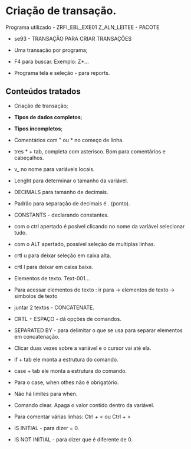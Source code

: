 # Criação de transação.

Programa utilizado - ZRFI_EBL_EXE01
Z_ALN_LEITEE - PACOTE

- se93 - TRANSAÇÃO PARA CRIAR TRANSAÇÕES

- Uma transação por programa;

- F4 para buscar. Exemplo: Z*... 

- Programa tela e seleção - para reports.

## Conteúdos tratados

- Criação de transação; 
- **Tipos de dados completos**;
- **Tipos incompletos**;
- Comentários com " ou * no começo de linha.
- tres * + tab, completa com asterisco. Bom para comentários e cabeçalhos. 
- v_ no nome para variáveis locais.
- Lenght para determinar o tamanho da variável. 
- DECIMALS para tamanho de decimais. 
- Padrão para separação de decimais é . (ponto).
- CONSTANTS - declarando constantes.

- com o ctrl apertado é posivel clicando no nome da variável selecionar tudo.

- com o ALT apertado, possível seleção de multiplas linhas.

- crtl u para deixar seleção em caixa alta.
- crtl l para deixar em caixa baixa. 

- Elementos de texto. Text-001... 

- Para acessar elementos de texto : ir para -> elementos de texto -> símbolos de texto

- juntar 2 textos - CONCATENATE.

- CRTL + ESPAÇO - dá opções de comandos. 

- SEPARATED BY - para delimitar o que se usa para separar elementos em concatenação.

- Clicar duas vezes sobre a variável e o cursor vai até ela. 

- if + tab ele monta a estrutura do comando.

- case + tab ele monta a estrutura do comando.

- Para o case, when othes não é obrigatório.

- Não há limites para when.

- Comando clear. Apaga o valor contido dentro da variável. 

- Para comentar várias linhas: Ctrl + < ou Ctrl + >

- IS INITIAL - para dizer = 0.

- IS NOT INITIAL - para dizer que é diferente de 0.